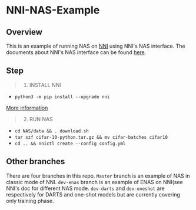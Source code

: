 # NNI-NAS-Example

## Overview

This is an example of running NAS on [NNI](https://github.com/microsoft/nni) using NNI's NAS interface. The documents about NNI's NAS interface can be found [here](https://github.com/microsoft/nni/blob/master/docs/en_US/GeneralNasInterfaces.md).

## Step

> 1. INSTALL NNI

- ```python3 -m pip install --upgrade nni```

[More information](https://github.com/microsoft/nni/blob/master/docs/en_US/Installation.md)

> 2. RUN NAS

- `cd NAS/data && . download.sh`
- `tar xzf cifar-10-python.tar.gz && mv cifar-batches cifar10`
- `cd .. && nnictl create --config config.yml`

## Other branches

There are four branches in this repo. `Master` branch is an example of NAS in classic mode of NNI. `dev-enas` branch is an example of ENAS on NNI(see NNI's doc for different NAS mode. `dev-darts` and `dev-oneshot` are respectively for DARTS and one-shot models but are currently covering only training phase.
